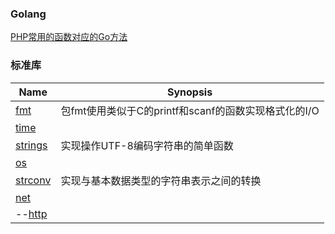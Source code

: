 ### Golang
[PHP常用的函数对应的Go方法](./php_functions.md)


### 标准库
| Name | Synopsis |
| --- | --- |
| [fmt](./std_fmt.md) | 包fmt使用类似于C的printf和scanf的函数实现格式化的I/O |
| [time](./std_time.md) | |
| [strings](./std_strings.md) | 实现操作UTF-8编码字符串的简单函数 |
| [os](./std_os.md) | |
| [strconv](./std_strconv.md) | 实现与基本数据类型的字符串表示之间的转换 |
| [net](./std_net.md) | |
| --[http](./std_net_http.md) | |